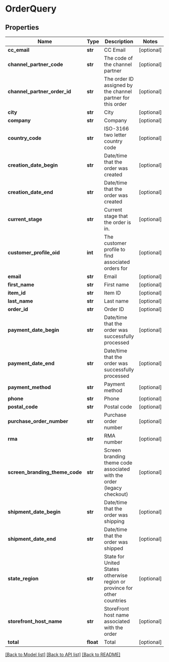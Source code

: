 # OrderQuery

## Properties
Name | Type | Description | Notes
------------ | ------------- | ------------- | -------------
**cc_email** | **str** | CC Email | [optional] 
**channel_partner_code** | **str** | The code of the channel partner | [optional] 
**channel_partner_order_id** | **str** | The order ID assigned by the channel partner for this order | [optional] 
**city** | **str** | City | [optional] 
**company** | **str** | Company | [optional] 
**country_code** | **str** | ISO-3166 two letter country code | [optional] 
**creation_date_begin** | **str** | Date/time that the order was created | [optional] 
**creation_date_end** | **str** | Date/time that the order was created | [optional] 
**current_stage** | **str** | Current stage that the order is in. | [optional] 
**customer_profile_oid** | **int** | The customer profile to find associated orders for | [optional] 
**email** | **str** | Email | [optional] 
**first_name** | **str** | First name | [optional] 
**item_id** | **str** | Item ID | [optional] 
**last_name** | **str** | Last name | [optional] 
**order_id** | **str** | Order ID | [optional] 
**payment_date_begin** | **str** | Date/time that the order was successfully processed | [optional] 
**payment_date_end** | **str** | Date/time that the order was successfully processed | [optional] 
**payment_method** | **str** | Payment method | [optional] 
**phone** | **str** | Phone | [optional] 
**postal_code** | **str** | Postal code | [optional] 
**purchase_order_number** | **str** | Purchase order number | [optional] 
**rma** | **str** | RMA number | [optional] 
**screen_branding_theme_code** | **str** | Screen branding theme code associated with the order (legacy checkout) | [optional] 
**shipment_date_begin** | **str** | Date/time that the order was shipping | [optional] 
**shipment_date_end** | **str** | Date/time that the order was shipped | [optional] 
**state_region** | **str** | State for United States otherwise region or province for other countries | [optional] 
**storefront_host_name** | **str** | StoreFront host name associated with the order | [optional] 
**total** | **float** | Total | [optional] 

[[Back to Model list]](../README.md#documentation-for-models) [[Back to API list]](../README.md#documentation-for-api-endpoints) [[Back to README]](../README.md)



